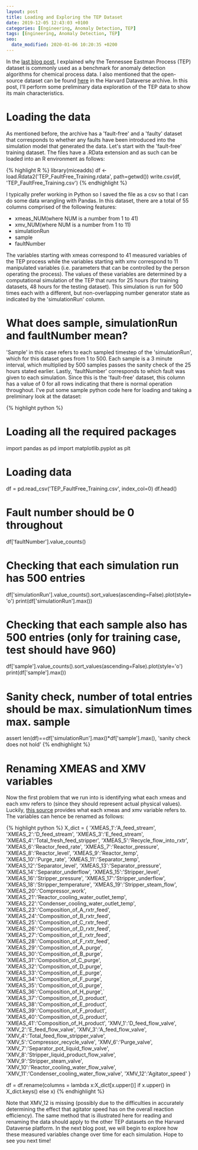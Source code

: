 ```yaml
---
layout: post
title: Loading and Exploring the TEP Dataset
date: 2019-12-05 12:43:03 +0100
categories: [Engineering, Anomaly Detection, TEP]
tags: [Engineering, Anomaly Detection, TEP]
seo:
  date_modified: 2020-01-06 10:20:35 +0200
---
```


In the [last blog post](https://keepfloyding.github.io/posts/Ten-East-Proc-Intro/), I explained why the Tennessee Eastman Process (TEP) dataset is commonly used as a benchmark for anomaly detection algorithms for chemical process data. I also mentioned that the open-source dataset can be found [here](https://dataverse.harvard.edu/dataset.xhtml?persistentId=doi:10.7910/DVN/6C3JR1) in the Harvard Dataverse archive. In this post, I'll perform some preliminary data exploration of the TEP data to show its main characteristics. 

# Loading the data

As mentioned before, the archive has a 'fault-free' and a 'faulty' dataset that corresponds to whether any faults have been introduced into the simulation model that generated the data. Let's start with the 'fault-free' training dataset. The files have a .RData extension and as such can be loaded into an R environment as follows:

{% highlight R %}
library(miceadds)
df <- load.Rdata2('TEP_FaultFree_Training.rdata', path=getwd())
write.csv(df, 'TEP_FaultFree_Training.csv')
{% endhighlight %} 

I typically prefer working in Python so I saved the file as a csv so that I can do some data wrangling with Pandas. In this dataset, there are a total of 55 columns comprised of the following features:

* xmeas_NUM(where NUM is a number from 1 to 41)
* xmv_NUM(where NUM is a number from 1 to 11)
* simulationRun
* sample
* faultNumber

The variables starting with xmeas correspond to 41 measured variables of the TEP process while the variables starting with xmv correspond to 11 manipulated variables (i.e. parameters that can be controlled by the person operating the process). The values of these variables are determined by a computational simulation of the TEP that runs for 25 hours (for training datasets, 48 hours for the testing dataset). This simulation is run for 500 times each with a different, but non-overlapping number generator state as indicated by the 'simulationRun' column. 

# What does sample, simulationRun and faultNumber mean?

'Sample' in this case refers to each sampled timestep of the 'simulationRun', which for this dataset goes from 1 to 500. Each sample is a 3 minute interval, which multiplied by 500 samples passes the sanity check of the 25 hours stated earlier. Lastly, 'faultNumber' corresponds to which fault was given to each simulation. Since this is the 'fault-free' dataset, this column has a value of 0 for all rows indicating that there is normal operation throughout. I've put some sample python code here for loading and taking a preliminary look at the dataset:

{% highlight python %}
# Loading all the required packages
import pandas as pd
import matplotlib.pyplot as plt

# Loading data
df = pd.read_csv('TEP_FaultFree_Training.csv', index_col=0)
df.head()

# Fault number should be 0 throughout
df['faultNumber'].value_counts()

# Checking that each simulation run has 500 entries
df['simulationRun'].value_counts().sort_values(ascending=False).plot(style='o')
print(df['simulationRun'].max())

# Checking that each sample also has 500 entries (only for training case, test should have 960)
df['sample'].value_counts().sort_values(ascending=False).plot(style='o')
print(df['sample'].max())

# Sanity check, number of total entries should be max. simulationNum times max. sample
assert len(df)==df['simulationRun'].max()*df['sample'].max(), 'sanity check does not hold'
{% endhighlight %} 


# Renaming XMEAS and XMV variables

Now the first problem that we run into is identifying what each xmeas and each xmv refers to (since they should represent actual physical values). Luckily, [this source](https://www.sciencedirect.com/science/article/pii/S0098135414000969?via%3Dihub) provides what each xmeas and xmv variable refers to. The variables can hence be renamed as follows:

{% highlight python %}
X_dict = {
'XMEAS_1':'A_feed_stream',
'XMEAS_2':'D_feed_stream',
'XMEAS_3':'E_feed_stream',
'XMEAS_4':'Total_fresh_feed_stripper',
'XMEAS_5':'Recycle_flow_into_rxtr',
'XMEAS_6':'Reactor_feed_rate',
'XMEAS_7':'Reactor_pressure',
'XMEAS_8':'Reactor_level',
'XMEAS_9':'Reactor_temp',
'XMEAS_10':'Purge_rate',
'XMEAS_11':'Separator_temp',
'XMEAS_12':'Separator_level',
'XMEAS_13':'Separator_pressure',
'XMEAS_14':'Separator_underflow',
'XMEAS_15':'Stripper_level',
'XMEAS_16':'Stripper_pressure',
'XMEAS_17':'Stripper_underflow',
'XMEAS_18':'Stripper_temperature',
'XMEAS_19':'Stripper_steam_flow',
'XMEAS_20':'Compressor_work',
'XMEAS_21':'Reactor_cooling_water_outlet_temp',
'XMEAS_22':'Condenser_cooling_water_outlet_temp',
'XMEAS_23':'Composition_of_A_rxtr_feed',
'XMEAS_24':'Composition_of_B_rxtr_feed',
'XMEAS_25':'Composition_of_C_rxtr_feed',
'XMEAS_26':'Composition_of_D_rxtr_feed',
'XMEAS_27':'Composition_of_E_rxtr_feed',
'XMEAS_28':'Composition_of_F_rxtr_feed',
'XMEAS_29':'Composition_of_A_purge',
'XMEAS_30':'Composition_of_B_purge',
'XMEAS_31':'Composition_of_C_purge',
'XMEAS_32':'Composition_of_D_purge',
'XMEAS_33':'Composition_of_E_purge',
'XMEAS_34':'Composition_of_F_purge',
'XMEAS_35':'Composition_of_G_purge',
'XMEAS_36':'Composition_of_H_purge',`
'XMEAS_37':'Composition_of_D_product',
'XMEAS_38':'Composition_of_E_product',
'XMEAS_39':'Composition_of_F_product',
'XMEAS_40':'Composition_of_G_product',
'XMEAS_41':'Composition_of_H_product',
'XMV_1':'D_feed_flow_valve',
'XMV_2':'E_feed_flow_valve',
'XMV_3':'A_feed_flow_valve',
'XMV_4':'Total_feed_flow_stripper_valve',
'XMV_5':'Compressor_recycle_valve',
'XMV_6':'Purge_valve',
'XMV_7':'Separator_pot_liquid_flow_valve',
'XMV_8':'Stripper_liquid_product_flow_valve',
'XMV_9':'Stripper_steam_valve',
'XMV_10':'Reactor_cooling_water_flow_valve',
'XMV_11':'Condenser_cooling_water_flow_valve',
'XMV_12':'Agitator_speed'
   }

df = df.rename(columns = lambda x:X_dict[x.upper()] if x.upper() in X_dict.keys()  else x)
{% endhighlight %} 

Note that XMV_12 is missing (possibly due to the difficulties in accurately determining the effect that agitator speed has on the overall reaction efficiency). The same method that is illustrated here for reading and renaming the data should apply to the other TEP datasets on the Harvard Dataverse platform. In the next blog post, we will begin to explore how these measured variables change over time for each simulation. Hope to see you next time!









